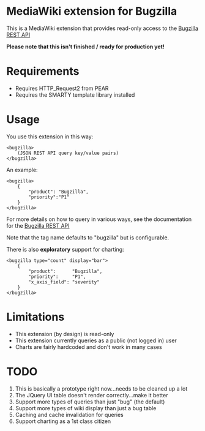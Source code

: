 MediaWiki extension for Bugzilla
================================

This is a MediaWiki extension that provides read-only access to the 
[Bugzilla REST API](https://wiki.mozilla.org/Bugzilla:REST_API) 

__Please note that this isn't finished / ready for production yet!__

Requirements
================================

* Requires HTTP_Request2 from PEAR
* Requires the SMARTY template library installed

Usage
================================

You use this extension in this way:

    <bugzilla>
        (JSON REST API query key/value pairs)
    </bugzilla>

An example:

    <bugzilla>
        {
            "product": "Bugzilla",
            "priority":"P1"
        }
    </bugzilla>

For more details on how to query in various ways, see the documentation for
the [Bugzilla REST API](https://wiki.mozilla.org/Bugzilla:REST_API)

Note that the tag name defaults to "bugzilla" but is configurable.

There is also __exploratory__ support for charting:

    <bugzilla type="count" display="bar">
        {
            "product":      "Bugzilla",
            "priority":     "P1",
            "x_axis_field": "severity"
        }
    </bugzilla>

Limitations
================================

* This extension (by design) is read-only
* This extension currently queries as a public (not logged in) user
* Charts are fairly hardcoded and don't work in many cases

TODO
================================

1. This is basically a prototype right now...needs to be cleaned up a lot
2. The JQuery UI table doesn't render correctly...make it better
3. Support more types of queries than just "bug" (the default)
4. Support more types of wiki display than just a bug table
5. Caching and cache invalidation for queries
6. Support charting as a 1st class citizen
